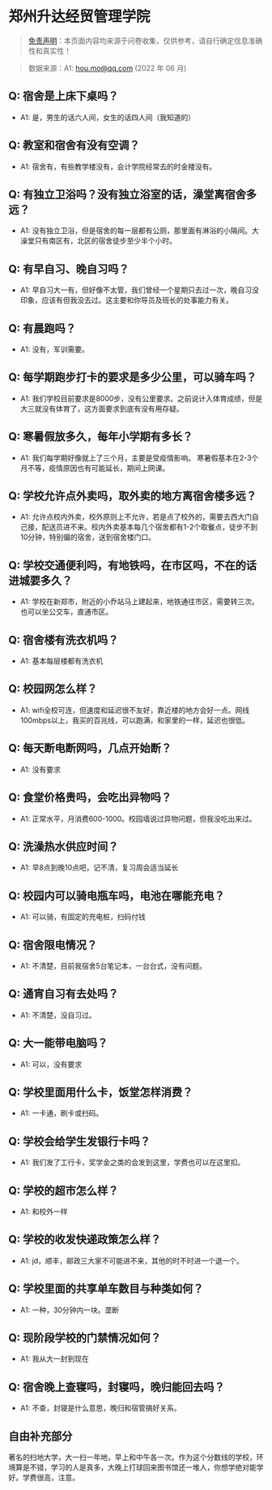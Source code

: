 # 郑州升达经贸管理学院

> [免责声明](https://colleges.chat/#_3)：本页面内容均来源于问卷收集，仅供参考，请自行确定信息准确性和真实性！

> 数据来源：A1: hou.mo@qq.com (2022 年 06 月)

## Q: 宿舍是上床下桌吗？

- A1: 是，男生的话六人间，女生的话四人间（我知道的）

## Q: 教室和宿舍有没有空调？

- A1: 宿舍有，有些教学楼没有，会计学院经常去的时金楼没有。

## Q: 有独立卫浴吗？没有独立浴室的话，澡堂离宿舍多远？

- A1: 没有独立卫浴，但是宿舍的每一层都有公厕，那里面有淋浴的小隔间。大澡堂只有南区有，北区的宿舍徒步至少半个小时。

## Q: 有早自习、晚自习吗？

- A1: 早自习大一有，但好像不太管，我们曾经一个星期只去过一次，晚自习没印象，应该有但我没去过。这主要和你导员及班长的处事能力有关。

## Q: 有晨跑吗？

- A1: 没有，军训需要。

## Q: 每学期跑步打卡的要求是多少公里，可以骑车吗？

- A1: 我们学校目前要求是8000步，没有公里要求。之前说计入体育成绩，但是大三就没有体育了，这方面要求到底有没有用存疑。

## Q: 寒暑假放多久，每年小学期有多长？

- A1: 我们每学期好像就上了三个月，主要是受疫情影响。
寒暑假基本在2-3个月不等，疫情原因也有可能延长，期间上网课。

## Q: 学校允许点外卖吗，取外卖的地方离宿舍楼多远？

- A1: 允许点校内外卖，校外原则上不允许，若是点了校外的，需要去西大门自己接，配送员进不来。校内外卖基本每几个宿舍都有1-2个取餐点，徒步不到10分钟，特别偏的宿舍，送到宿舍楼门口。

## Q: 学校交通便利吗，有地铁吗，在市区吗，不在的话进城要多久？

- A1: 学校在新郑市，附近的小乔站马上建起来，地铁通往市区，需要转三次。也可以坐公交车，直通市区。

## Q: 宿舍楼有洗衣机吗？

- A1: 基本每层楼都有洗衣机

## Q: 校园网怎么样？

- A1: wifi全校可连，但速度和延迟很不友好，靠近楼的地方会好一点。网线100mbps以上，我买的百兆线，可以跑满，和家里的一样，延迟也很低。

## Q: 每天断电断网吗，几点开始断？

- A1: 没有要求

## Q: 食堂价格贵吗，会吃出异物吗？

- A1: 正常水平，月消费600-1000。校园墙说过异物问题，但我没吃出来过。

## Q: 洗澡热水供应时间？

- A1: 早8点到晚10点吧，记不清，复习周会适当延长

## Q: 校园内可以骑电瓶车吗，电池在哪能充电？

- A1: 可以骑，有固定的充电桩，扫码付钱

## Q: 宿舍限电情况？

- A1: 不清楚，目前我宿舍5台笔记本，一台台式，没有问题。

## Q: 通宵自习有去处吗？

- A1: 不清楚，没自习过。

## Q: 大一能带电脑吗？

- A1: 可以，没有要求

## Q: 学校里面用什么卡，饭堂怎样消费？

- A1: 一卡通，刷卡或扫码。

## Q: 学校会给学生发银行卡吗？

- A1: 我们发了工行卡，奖学金之类的会发到这里，学费也可以在这里扣。

## Q: 学校的超市怎么样？

- A1: 和校外一样

## Q: 学校的收发快递政策怎么样？

- A1: jd，顺丰，邮政三大家不可能进不来，其他的时不时进一个退一个。

## Q: 学校里面的共享单车数目与种类如何？

- A1: 一种，30分钟内一块。垄断

## Q: 现阶段学校的门禁情况如何？

- A1: 我从大一封到现在

## Q: 宿舍晚上查寝吗，封寝吗，晚归能回去吗？

- A1: 不查，封寝是什么意思，晚归和宿管搞好关系。

## 自由补充部分

著名的扫地大学，大一扫一年地，早上和中午各一次。作为这个分数线的学校，环境算是不错，学习的人是真多，大晚上打球回来图书馆还一堆人，你想学绝对能学好。学费很高，注意。